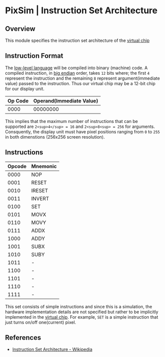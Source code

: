 # PixSim | Instruction Set Architecture

## Overview

This module specifies the instruction set architecture of the [virtual chip](./virtual-chip.md)

## Instruction Format

The [low-level language](./pml.md) will be compiled into binary (machine) code. A compiled instruction, in [big endian](https://wikipedia.org/wiki/Endianness) order, takes `12` bits where; the first `4` represent the instruction and the remaining `8` represent argument(immediate value) passed to the instruction. Thus our virtual chip may be a 12-bit chip for our display unit.  

| Op Code	| Operand(Immediate Value)|
|-----------|-------------------|
| 0000		| 00000000			|

This implies that the maximum number of instructions that can be supported are `2<sup>4</sup> = 16` and `2<sup>8<sup> = 256` for arguments. Consquently, the display unit must have pixel positions ranging from `0` to `255` in both dimenstions (256x256 screen resolution).

## Instructions

| Opcode	| Mnemonic	|
|:----------|:----------|
| 0000 		| NOP		|
| 0001 		| RESET		|
| 0010 		| IRESET	|
| 0011 		| INVERT	|
| 0100 		| SET		|
| 0101 		| MOVX 		|
| 0110 		| MOVY 		|
| 0111 		| ADDX 		|
| 1000 		| ADDY 		|
| 1001 		| SUBX 		|
| 1010 		| SUBY 		|
| 1011 		| - 		|
| 1100 		| - 		|
| 1101 		| - 		|
| 1110 		| - 		|
| 1111 		| - 		|

This set consists of simple instructions and since this is a simulation, the hardware implementation details are not specified but rather to be implicitly implemented in the [virtual chip](./virtual-chip.md).
For example, `SET` is a simple instruction that just turns on/off one(current) pixel.

## References

- [Instruction Set Architecture - Wikipedia](https://wikipedia.org/wiki/Instruction_set_architecture)
